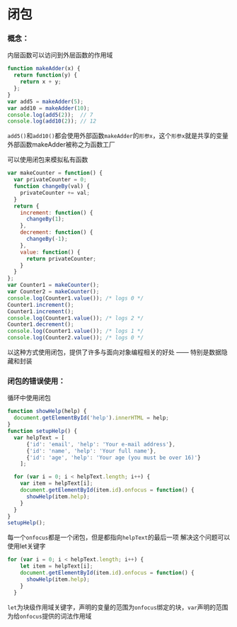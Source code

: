 # 闭包

### 概念：

内层函数可以访问到外层函数的作用域

```JavaScript
function makeAdder(x) {
  return function(y) {
    return x + y;
  };
}
var add5 = makeAdder(5);
var add10 = makeAdder(10);
console.log(add5(2));  // 7
console.log(add10(2)); // 12
```

`add5()`和`add10()`都会使用外部函数`makeAdder`的`形参x`，这个`形参x`就是共享的变量 外部函数makeAdder被称之为函数工厂

可以使用闭包来模拟私有函数

```JavaScript
var makeCounter = function() {
  var privateCounter = 0;
  function changeBy(val) {
    privateCounter += val;
  }
  return {
    increment: function() {
      changeBy(1);
    },
    decrement: function() {
      changeBy(-1);
    },
    value: function() {
      return privateCounter;
    }
  }
};
var Counter1 = makeCounter();
var Counter2 = makeCounter();
console.log(Counter1.value()); /* logs 0 */
Counter1.increment();
Counter1.increment();
console.log(Counter1.value()); /* logs 2 */
Counter1.decrement();
console.log(Counter1.value()); /* logs 1 */
console.log(Counter2.value()); /* logs 0 */
```

以这种方式使用闭包，提供了许多与面向对象编程相关的好处 —— 特别是数据隐藏和封装

### 闭包的错误使用：

循环中使用闭包

```JavaScript
function showHelp(help) {
  document.getElementById('help').innerHTML = help;
}
function setupHelp() {
  var helpText = [
      {'id': 'email', 'help': 'Your e-mail address'},
      {'id': 'name', 'help': 'Your full name'},
      {'id': 'age', 'help': 'Your age (you must be over 16)'}
    ];

  for (var i = 0; i < helpText.length; i++) {
    var item = helpText[i];
    document.getElementById(item.id).onfocus = function() {
      showHelp(item.help);
    }
  }
}
setupHelp();
```

每一个`onfocus`都是一个闭包，但是都指向`helpText`的最后一项 解决这个问题可以使用let关键字

```JavaScript
for (var i = 0; i < helpText.length; i++) {
    let item = helpText[i];
    document.getElementById(item.id).onfocus = function() {
      showHelp(item.help);
    }
  }
```

`let`为块级作用域关键字，声明的变量的范围为`onfocus`绑定的块，`var`声明的范围为给`onfocus`提供的词法作用域

